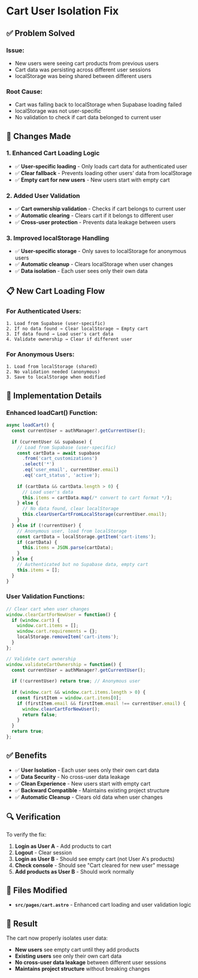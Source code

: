 # Cart User Isolation Fix

## ✅ Problem Solved

### **Issue:**
- New users were seeing cart products from previous users
- Cart data was persisting across different user sessions
- localStorage was being shared between different users

### **Root Cause:**
- Cart was falling back to localStorage when Supabase loading failed
- localStorage was not user-specific
- No validation to check if cart data belonged to current user

## 🔧 Changes Made

### **1. Enhanced Cart Loading Logic**
- ✅ **User-specific loading** - Only loads cart data for authenticated user
- ✅ **Clear fallback** - Prevents loading other users' data from localStorage
- ✅ **Empty cart for new users** - New users start with empty cart

### **2. Added User Validation**
- ✅ **Cart ownership validation** - Checks if cart belongs to current user
- ✅ **Automatic clearing** - Clears cart if it belongs to different user
- ✅ **Cross-user protection** - Prevents data leakage between users

### **3. Improved localStorage Handling**
- ✅ **User-specific storage** - Only saves to localStorage for anonymous users
- ✅ **Automatic cleanup** - Clears localStorage when user changes
- ✅ **Data isolation** - Each user sees only their own data

## 📋 New Cart Loading Flow

### **For Authenticated Users:**
```
1. Load from Supabase (user-specific)
2. If no data found → Clear localStorage → Empty cart
3. If data found → Load user's cart data
4. Validate ownership → Clear if different user
```

### **For Anonymous Users:**
```
1. Load from localStorage (shared)
2. No validation needed (anonymous)
3. Save to localStorage when modified
```

## 🔧 Implementation Details

### **Enhanced loadCart() Function:**
```javascript
async loadCart() {
  const currentUser = authManager?.getCurrentUser();
  
  if (currentUser && supabase) {
    // Load from Supabase (user-specific)
    const cartData = await supabase
      .from('cart_customizations')
      .select('*')
      .eq('user_email', currentUser.email)
      .eq('cart_status', 'active');
    
    if (cartData && cartData.length > 0) {
      // Load user's data
      this.items = cartData.map(/* convert to cart format */);
    } else {
      // No data found, clear localStorage
      this.clearUserCartFromLocalStorage(currentUser.email);
    }
  } else if (!currentUser) {
    // Anonymous user, load from localStorage
    const cartData = localStorage.getItem('cart-items');
    if (cartData) {
      this.items = JSON.parse(cartData);
    }
  } else {
    // Authenticated but no Supabase data, empty cart
    this.items = [];
  }
}
```

### **User Validation Functions:**
```javascript
// Clear cart when user changes
window.clearCartForNewUser = function() {
  if (window.cart) {
    window.cart.items = [];
    window.cart.requirements = {};
    localStorage.removeItem('cart-items');
  }
};

// Validate cart ownership
window.validateCartOwnership = function() {
  const currentUser = authManager?.getCurrentUser();
  
  if (!currentUser) return true; // Anonymous user
  
  if (window.cart && window.cart.items.length > 0) {
    const firstItem = window.cart.items[0];
    if (firstItem.email && firstItem.email !== currentUser.email) {
      window.clearCartForNewUser();
      return false;
    }
  }
  return true;
};
```

## ✅ Benefits

- ✅ **User Isolation** - Each user sees only their own cart data
- ✅ **Data Security** - No cross-user data leakage
- ✅ **Clean Experience** - New users start with empty cart
- ✅ **Backward Compatible** - Maintains existing project structure
- ✅ **Automatic Cleanup** - Clears old data when user changes

## 🔍 Verification

To verify the fix:
1. **Login as User A** - Add products to cart
2. **Logout** - Clear session
3. **Login as User B** - Should see empty cart (not User A's products)
4. **Check console** - Should see "Cart cleared for new user" message
5. **Add products as User B** - Should work normally

## 📁 Files Modified

- **`src/pages/cart.astro`** - Enhanced cart loading and user validation logic

## 🎯 Result

The cart now properly isolates user data:
- **New users** see empty cart until they add products
- **Existing users** see only their own cart data
- **No cross-user data leakage** between different user sessions
- **Maintains project structure** without breaking changes
